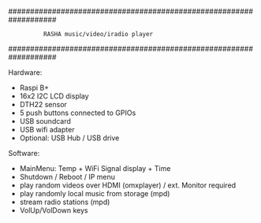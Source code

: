 ###################################################################

              RASHA music/video/iradio player

###################################################################

Hardware:
* Raspi B+
* 16x2 I2C LCD display
* DTH22 sensor
* 5 push buttons connected to GPIOs
* USB soundcard
* USB wifi adapter
* Optional: USB Hub / USB drive 

Software:
* MainMenu: Temp + WiFi Signal display + Time
* Shutdown / Reboot / IP menu
* play random videos over HDMI (omxplayer) / ext. Monitor required
* play randomly local music from storage (mpd)
* stream radio stations (mpd)
* VolUp/VolDown keys
